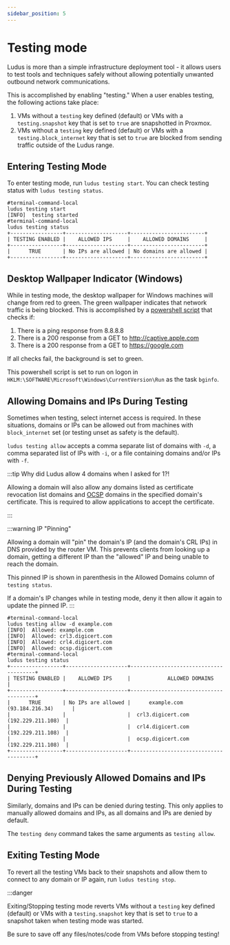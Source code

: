 ```yaml
---
sidebar_position: 5
---
```


# Testing mode

Ludus is more than a simple infrastructure deployment tool - it allows users to test tools and techniques safely without allowing potentially unwanted outbound network communications.

This is accomplished by enabling "testing." When a user enables testing, the following actions take place:
1. VMs without a `testing` key defined (default) or VMs with a `testing.snapshot` key that is set to `true` are snapshotted in Proxmox.
2. VMs without a `testing` key defined (default) or VMs with a `testing.block_internet` key that is set to `true` are blocked from sending traffic outside of the Ludus range.

## Entering Testing Mode

To enter testing mode, run `ludus testing start`. You can check testing status with `ludus testing status`.

```shell-session
#terminal-command-local
ludus testing start
[INFO]  testing started
#terminal-command-local
ludus testing status
+-----------------+--------------------+------------------------+
| TESTING ENABLED |    ALLOWED IPS     |    ALLOWED DOMAINS     |
+-----------------+--------------------+------------------------+
|      TRUE       | No IPs are allowed | No domains are allowed |
+-----------------+--------------------+------------------------+
```

## Desktop Wallpaper Indicator (Windows)

While in testing mode, the desktop wallpaper for Windows machines will change from red to green.
The green wallpaper indicates that network traffic is being blocked.
This is accomplished by a [powershell script](https://gitlab.com/badsectorlabs/ludus/-/blob/main/ludus-server/ansible/range-management/files/windows/background/set-bg.ps1) that checks if:

1. There is a ping response from 8.8.8.8
2. There is a 200 response from a GET to http://captive.apple.com
3. There is a 200 response from a GET to https://google.com

If all checks fail, the background is set to green.

This powershell script is set to run on logon in `HKLM:\SOFTWARE\Microsoft\Windows\CurrentVersion\Run` as the task `bginfo`.

## Allowing Domains and IPs During Testing

Sometimes when testing, select internet access is required. In these situations, domains or IPs can be allowed out from machines with `block_internet` set (or testing unset as safety is the default).

`ludus testing allow` accepts a comma separate list of domains with `-d`, a comma separated list of IPs with `-i`, or a file containing domains and/or IPs with `-f`.

:::tip Why did Ludus allow 4 domains when I asked for 1?!

Allowing a domain will also allow any domains listed as certificate revocation list domains and [OCSP](https://en.wikipedia.org/wiki/Online_Certificate_Status_Protocol) domains in the specified domain's certificate. This is required to allow applications to accept the certificate.

:::

:::warning IP "Pinning"

Allowing a domain will "pin" the domain's IP (and the domain's CRL IPs) in DNS provided by the router VM.
This prevents clients from looking up a domain, getting a different IP than the "allowed" IP and being unable to reach the domain.

This pinned IP is shown in parenthesis in the Allowed Domains column of `testing status`.

If a domain's IP changes while in testing mode, deny it then allow it again to update the pinned IP.
:::

```shell-session
#terminal-command-local
ludus testing allow -d example.com
[INFO]  Allowed: example.com
[INFO]  Allowed: crl3.digicert.com
[INFO]  Allowed: crl4.digicert.com
[INFO]  Allowed: ocsp.digicert.com
#terminal-command-local
ludus testing status
+-----------------+--------------------+---------------------------------------+
| TESTING ENABLED |    ALLOWED IPS     |            ALLOWED DOMAINS            |
+-----------------+--------------------+---------------------------------------+
|      TRUE       | No IPs are allowed |      example.com (93.184.216.34)      |
|                 |                    |  crl3.digicert.com (192.229.211.108)  |
|                 |                    |  crl4.digicert.com (192.229.211.108)  |
|                 |                    |  ocsp.digicert.com (192.229.211.108)  |
+-----------------+--------------------+---------------------------------------+
```

## Denying Previously Allowed Domains and IPs During Testing

Similarly, domains and IPs can be denied during testing. This only applies to manually allowed domains and IPs, as all domains and IPs are denied by default.

The `testing deny` command takes the same arguments as `testing allow`.

## Exiting Testing Mode

To revert all the testing VMs back to their snapshots and allow them to connect to any domain or IP again, run `ludus testing stop`.

:::danger

Exiting/Stopping testing mode reverts VMs without a `testing` key defined (default) or VMs with
a `testing.snapshot` key that is set to `true` to a snapshot taken when testing mode was started.

Be sure to save off any files/notes/code from VMs before stopping testing!